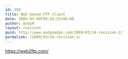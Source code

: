 ```yaml
---
id: 356
title: Web based FTP client
date: 2009-03-09T09:26:23+00:00
author: AndyM
layout: revision
guid: http://www.andymadge.com/2009/03/24-revision-2/
permalink: /2009/03/24-revision-2/
---
```

<https://web2ftp.com/>